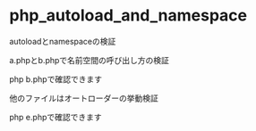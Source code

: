 # php_autoload_and_namespace
autoloadとnamespaceの検証

a.phpとb.phpで名前空間の呼び出し方の検証

php b.phpで確認できます

他のファイルはオートローダーの挙動検証

php e.phpで確認できます　
